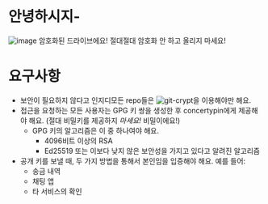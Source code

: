 # 안녕하시지-
![image](https://github.com/euroka-privateshare/.github/assets/55056558/3d2816ed-772b-4a70-ae23-7082bfcb115b)
암호화된 드라이브에요! 절대절대 암호화 안 하고 올리지 마세요!
# 요구사항
- 보안이 필요하지 않다고 인지디모든 repo들은 ![git-crypt](https://github.com/AGWA/git-crypt)을 이용해야만 해요.
- 접근을 요청하는 모든 사용자는 GPG 키 쌍을 생성한 후 concertypin에게 제공해야 해요. (절대 비밀키를 제공하지 *마세요!* 비밀이에요!)
  - GPG 키의 알고리즘은 이 중 하나여야 해요.
    - 4096비트 이상의 RSA
    - Ed25519 또는 이보다 낮지 않은 보안성을 가지고 있다고 알려진 알고리즘
- 공개 키를 보낼 때, 두 가지 방법을 통해서 본인임을 입증해야 해요. 예를 들어:
  - 송금 내역
  - 채팅 앱
  - 타 서비스의 확인
